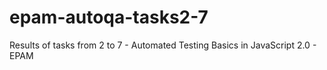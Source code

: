 # epam-autoqa-tasks2-7
Results of tasks from 2 to 7 - Automated Testing Basics in JavaScript 2.0 - EPAM
